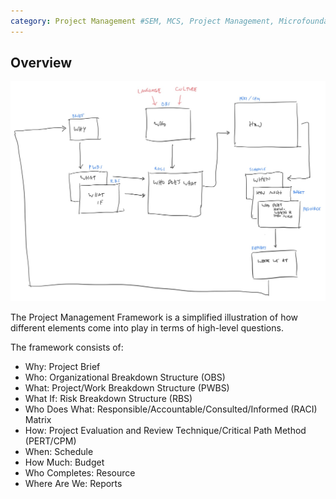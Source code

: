 ```yaml
---
category: Project Management #SEM, MCS, Project Management, Microfoundations, Strategic TM
---
```

<!-- # Project Management Framework-->

## Overview 

![png](/assets/images/frameworks/project_management_framework.jpg)

The Project Management Framework is a simplified illustration of how different elements come into play in terms of high-level questions.

The framework consists of:
- Why: Project Brief
- Who: Organizational Breakdown Structure (OBS)
- What: Project/Work Breakdown Structure (PWBS)
- What If: Risk Breakdown Structure (RBS)
- Who Does What: Responsible/Accountable/Consulted/Informed (RACI) Matrix
- How: Project Evaluation and Review Technique/Critical Path Method (PERT/CPM)
- When: Schedule 
- How Much: Budget 
- Who Completes: Resource 
- Where Are We: Reports 

<!-- ## Reference

- [https://pypi.org/project/pycaret/](https://pypi.org/project/pycaret/) -->
